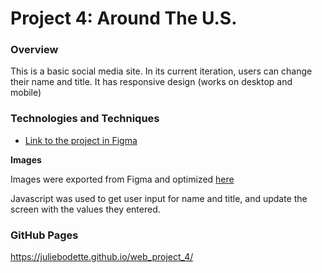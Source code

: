 # Project 4: Around The U.S.

### Overview

This is a basic social media site. In its current iteration, users can change their name and title. It has responsive design (works on desktop and mobile)

### Technologies and Techniques

- [Link to the project in Figma](https://www.figma.com/file/SurN1jaeEQIhuZEDMhmWWf/Sprint-4-Around-The-U.S.-desktop-mobile?node-id=0%3A1)

**Images**

Images were exported from Figma and optimized [here](https://tinypng.com/)

Javascript was used to get user input for name and title, and update the screen with the values they entered.

### GitHub Pages

https://juliebodette.github.io/web_project_4/
